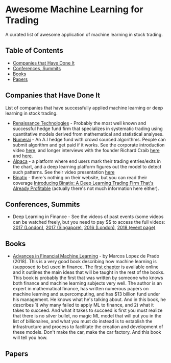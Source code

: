 # Awesome Machine Learning for Trading
A curated list of awesome application of machine learning in stock trading.

## Table of Contents

  * [Companies that Have Done It](#companies-that-have-done-it)
  * [Conferences, Summits](#conferences-summits)
  * [Books](#books)
  * [Papers](#papers)

## Companies that Have Done It

List of companies that have successfully applied machine learning or deep learning in stock trading.

* [Renaissance Technologies](https://en.wikipedia.org/wiki/Renaissance_Technologies) - Probably the most well known and successful hedge fund firm that specializes in systematic trading using quantitative models derived from mathematical and statistical analyses.
* [Numerai](https://numer.ai/) - An A.I hedge fund with crowd sourced algorithms. People can submit algorithm and get paid if it works. See the corporate introduction video [here](https://youtu.be/dhJnt0N497c), and longer interviews with the founder Richard Craib [here](https://www.youtube.com/watch?v=yY-Sg7KhRhU) and [here](https://www.youtube.com/watch?v=yY-Sg7KhRhU).
* [Alpaca](https://www.alpaca.ai/) - a platform where end users mark their trading entries/exits in the chart, and a deep learning platform figures out the model to detect such patterns. See their video presentation [here](https://youtu.be/FoQKCeDuPiY)
* [Binatix](http://www.binatix.com/) - there's nothing on their website, but you can read their coverage [Introducing Binatix: A Deep Learning Trading Firm That's Already Profitable](https://www.recode.net/2014/9/10/11630724/introducing-binatix-a-deep-learning-trading-firm-thats-already) (actually there's not much information here either).

 
## Conferences, Summits

* Deep Learning in Finance - See the videos of past events (some videos can be watched freely, but you need to pay $$ to access the full videos: [2017 (London)](http://videos.re-work.co/events/25-deep-learning-in-finance-summit-london-2017), [2017 (Singapore)](http://videos.re-work.co/events/22-deep-learning-in-finance-summit-singapore-2017), [2016 (London)](http://videos.re-work.co/events/8-deep-learning-in-finance-summit-london-2016), [2018 (event page)](https://www.re-work.co/events/deep-learning-in-finance-summit-london-2018)

## Books

* [Advances in Financial Machine Learning](http://a.co/gKz8hpa) - by Marcos Lopez de Prado (2018). This is a very good book describing how machine learning is (supposed to be) used in finance. The [first chapter](https://poseidon01.ssrn.com/delivery.php?ID=521087021095126103013122009108119098033054052039028007076097107111067094069091074068054032007059016029043022070095121122119022016038095048036074098066064114066030068061049125122024004103070072091079107084089027065116124122101097090028025105007065020&EXT=pdf) is available online and it outlines the main ideas that will be taught in the rest of the books. This book is probably the first that was written by someone who knows both finance and machine learning subjects very well. The author is an expert in mathematical finance, has written numerous papers on machine learning and supercomputing, and has $13 billion fund under his management. He knows what he's talking about. And in this book, he describes 1) why many failed to apply ML to finance, and 2) what it takes to succeed. And what it takes to succeed is first you must realize that there is no silver bullet, no magic ML model that will put you in the list of billionaires, and what you must do instead is to establish the infrastructure and process to facilitate the creation and development of these models. Don't make the car, make the car factory. And this book will tell you how.

## Papers
